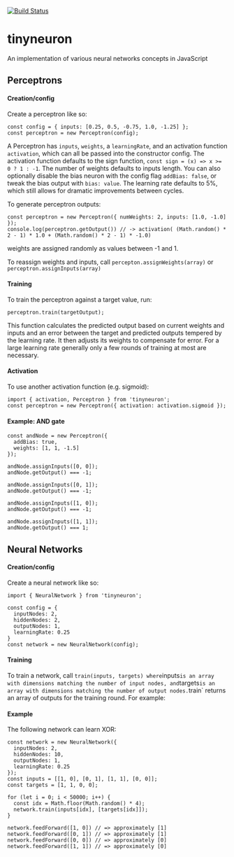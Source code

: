 [![Build Status](https://travis-ci.com/tireymorris/tinyneuron.svg?branch=master)](https://travis-ci.com/tireymorris/tinyneuron)

# tinyneuron

An implementation of various neural networks concepts in JavaScript

## Perceptrons

#### Creation/config

Create a perceptron like so:

```
const config = { inputs: [0.25, 0.5, -0.75, 1.0, -1.25] };
const perceptron = new Perceptron(config);
```

A Perceptron has `inputs`, `weights`, a `learningRate`, and an activation function `activation`, which can all be passed into the constructor config. The activation function defaults to the sign function, `const sign = (x) => x >= 0 ? 1 : -1`. The number of weights defaults to inputs length. You can also optionally disable the bias neuron with the config flag `addBias: false`, or tweak the bias output with `bias: value`. The learning rate defaults to 5%, which still allows for dramatic improvements between cycles.

To generate perceptron outputs:

```
const perceptron = new Perceptron({ numWeights: 2, inputs: [1.0, -1.0] });
console.log(perceptron.getOutput()) // -> activation( (Math.random() * 2 - 1) * 1.0 + (Math.random() * 2 - 1) * -1.0)
```

weights are assigned randomly as values between -1 and 1.

To reassign weights and inputs, call `percepton.assignWeights(array)` or `perceptron.assignInputs(array)`

#### Training

To train the perceptron against a target value, run:

```
perceptron.train(targetOutput);
```

This function calculates the predicted output based on current weights and inputs and an error between the target and predicted outputs tempered by the learning rate. It then adjusts its weights to compensate for error. For a large learning rate generally only a few rounds of training at most are necessary.

#### Activation

To use another activation function (e.g. sigmoid):

```
import { activation, Perceptron } from 'tinyneuron';
const perceptron = new Perceptron({ activation: activation.sigmoid });
```

#### Example: AND gate

```
const andNode = new Perceptron({
  addBias: true,
  weights: [1, 1, -1.5]
});

andNode.assignInputs([0, 0]);
andNode.getOutput() === -1;

andNode.assignInputs([0, 1]);
andNode.getOutput() === -1;

andNode.assignInputs([1, 0]);
andNode.getOutput() === -1;

andNode.assignInputs([1, 1]);
andNode.getOutput() === 1;
```

## Neural Networks

#### Creation/config

Create a neural network like so:

```
import { NeuralNetwork } from 'tinyneuron';

const config = {
  inputNodes: 2,
  hiddenNodes: 2,
  outputNodes: 1,
  learningRate: 0.25
}
const network = new NeuralNetwork(config);
```

#### Training

To train a network, call `train(inputs, targets) where`inputs`is an array with dimensions matching the number of input nodes, and`targets`is an array with dimensions matching the number of output nodes.`train` returns an array of outputs for the training round. For example:

#### Example

The following network can learn XOR:

```
const network = new NeuralNetwork({
  inputNodes: 2,
  hiddenNodes: 10,
  outputNodes: 1,
  learningRate: 0.25
});
const inputs = [[1, 0], [0, 1], [1, 1], [0, 0]];
const targets = [1, 1, 0, 0];

for (let i = 0; i < 50000; i++) {
  const idx = Math.floor(Math.random() * 4);
  network.train(inputs[idx], [targets[idx]]);
}

network.feedForward([1, 0]) // => approximately [1]
network.feedForward([0, 1]) // => approximately [1]
network.feedForward([0, 0]) // => approximately [0]
network.feedForward([1, 1]) // => approximately [0]
```

